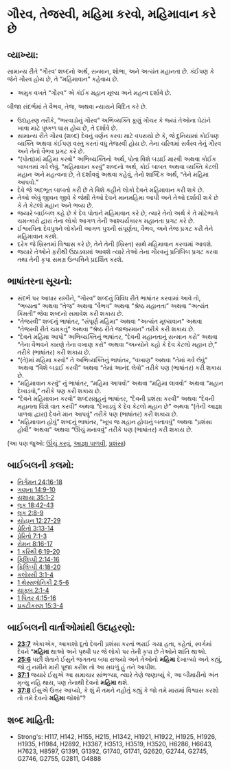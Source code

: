 # ગૌરવ, તેજસ્વી, મહિમા કરવો, મહિમાવાન કરે છે 

## વ્યાખ્યા: 

સામાન્ય રીતે “ગૌરવ’ શબ્દનો અર્થ, સન્માન, શોભા, અને અત્યંત મહાનતા છે.
કંઈપણ કે જેને ગૌરવ હોય છે, તે “મહિમાવાન” કહેવાય છે.

* અમુક વખતે “ગૌરવ” એ કંઈક મહાન મૂલ્ય અને મહત્વ દર્શાવે છે.

બીજા સંદર્ભમાં તે વૈભવ, તેજ, અથવા ન્યાયને વિદિત કરે છે.

* ઉદાહરણ તરીકે, “ભરવાડોનું ગૌરવ” અભિવ્યક્તિ કૂણું ગૌચર કે જ્યાં તેઓના ઘેટાંને ખાવા માટે પુષ્કળ ઘાસ હોય છે, તે દર્શાવે છે.
* સામાન્ય રીતે ગૌરવ (શબ્દ) દેવનું વર્ણન કરવા માટે વપરાયો છે કે, જે દુનિયામાં કોઈપણ વ્યક્તિ અથવા કંઈપણ વસ્તુ કરતાં વધુ તેજસ્વી હોય છે. તેના ચરિત્રમાં સર્વસ્વ તેનું ગૌરવ અને તેનો વૈભવ પ્રગટ કરે છે.
* “(પોતા)માં મહિમા કરવો” અભિવ્યક્તિનો અર્થ, પોતા વિશે બડાઈ મારવી અથવા કોઈક બાબતમાં ગર્વ લેવું. “મહિમાવાન કરવું” શબ્દનો અર્થ, કોઈ બાબત અથવા વ્યક્તિ કેટલી મહાન અને મહત્વના છે, તે દર્શાવવું અથવા કહેવું, તેનો શાબ્દિક અર્થ, “તેને મહિમા આપવો.”
* દેવે જે અદભૂત બાબતો કરી છે તે વિશે કહીને લોકો દેવને મહિમાવાન કરી શકે છે.
* તેઓ એવું જીવન જીવે કે જેથી તેઓ દેવને માનમહિમા આપી અને તેઓ દર્શાવી શકે છે કે તે કેટલો મહાન અને ભવ્ય છે.
* જયારે બાઈબલ કહે છે કે દેવ પોતાને મહિમાવાન કરે છે, ત્યારે તેનો અર્થ કે તે મોટેભાગે ચમત્કારો દ્વારા તેના લોકો આગળ તેની આશ્ચર્યકારક મહાનતા પ્રગટ કરે છે.
* ઈશ્વરપિતા દેવપુત્રને લોકોની આગળ પુત્રની સંપૂર્ણતા, વૈભવ, અને તેજ પ્રગટ કરી તેને મહિમાવાન કરશે.
* દરેક જે ખ્રિસ્તમાં વિશ્વાસ કરે છે, તેને તેની (ખ્રિસ્ત) સાથે મહિમાવાન કરવામાં આવશે.
* જયારે તેઓને ફરીથી ઉઠાડવામાં આવશે ત્યારે તેઓ તેના ગૌરવનું પ્રતિબિંબ પ્રગટ કરવા તથા તેની કૃપા સમગ્ર ઉત્પત્તિને પ્રદર્શિત કરશે.

## ભાષાંતરના સૂચનો: 

* સંદર્ભ પર આધાર રાખીને, “ગૌરવ” શબ્દનું વિવિધ રીતે ભાષાંતર કરવામાં આવે તો, “ભવ્યતા” અથવા “તેજ” અથવા “વૈભવ” અથવા “શ્રેષ્ઠ મહાનતા” અથવા “અત્યંત કિંમતી” જેવા શબ્દનો સમાવેશ કરી શકાય છે.
* “તેજસ્વી” શબ્દનું ભાષાંતર, “સંપૂર્ણ મહિમા” અથવા “અત્યંત મૂલ્યવાન” અથવા “તેજસ્વી રીતે ચમકતું” અથવા “શ્રેષ્ઠ રીતે જાજરમાન” તરીકે કરી શકાય છે.
* “દેવને મહિમા આપો” અભિવ્યક્તિનું ભાષાંતર, “દેવની મહાનતાનું સન્માન કરો” અથવા “તેના વૈભવને કારણે તેના વખાણ કરો” અથવા “અન્યોને કહો કે દેવ કેટલો મહાન છે,” તરીકે (ભાષાંતર) કરી શકાય છે.
* “(તે)માં મહિમા કરવો” તે અભિવ્યક્તિનું ભાષાંતર, “વખાણ” અથવા “તેમાં ગર્વ લેવું” અથવા “વિશે બડાઈ કરવી” અથવા “તેમાં આનંદ લેવો” તરીકે પણ (ભાષાંતર) કરી શકાય છે.
* “મહિમાવાન કરવું” નું ભાષાંતર, “મહિમા આપવો” અથવા “મહિમા લાવવો” અથવા “મહાન દેખાડવો,” તરીકે પણ કરી શકાય છે.
* “દેવને મહિમાવાન કરવો” શબ્દસમૂહનું ભાષાંતર, “દેવની પ્રશંસા કરવી” અથવા “દેવની મહાનતા વિશે વાત કરવી” અથવા “દેખાડવું કે દેવ કેટલો મહાન છે” અથવા “(તેની આજ્ઞા પાળવા દ્વારા) દેવને માન આપવું” તરીકે પણ (ભાષાંતર) કરી શકાય છે.
* “મહિમાવાન હોવું” શબ્દનું ભાષાંતર, “ખૂબ જ મહાન હોવાનું બતાવવું” અથવા “પ્રશંસા હોવી” અથવા” અથવા “ઊંચું મનાવવું” તરીકે પણ (ભાષાંતર) કરી શકાય છે.

(આ પણ જુઓ: [ઊંચું કરવું](../kt/exalt.md), [આજ્ઞા પાળવી](../other/obey.md), [પ્રશંસા](../other/praise.md))

## બાઈબલની કલમો: 

* [નિર્ગમન 24:16-18](rc://gu/tn/help/exo/24/16)
* [ગણના 14:9-10](rc://gu/tn/help/num/14/09)
* [યશાયા 35:1-2](rc://gu/tn/help/isa/35/01)
* [લૂક 18:42-43](rc://gu/tn/help/luk/18/42)
* [લૂક 2:8-9](rc://gu/tn/help/luk/02/08)
* [યોહાન 12:27-29](rc://gu/tn/help/jhn/12/27)
* [પ્રેરિતો 3:13-14](rc://gu/tn/help/act/03/13)
* [પ્રેરિતો 7:1-3](rc://gu/tn/help/act/07/01)
* [રોમન 8:16-17](rc://gu/tn/help/rom/08/16)
* [1 કરિંથી 6:19-20](rc://gu/tn/help/1co/06/19)
* [ફિલિપ્પી 2:14-16](rc://gu/tn/help/php/02/14)
* [ફિલિપ્પી 4:18-20](rc://gu/tn/help/php/04/18)
* [કલોસ્સી 3:1-4](rc://gu/tn/help/col/03/01)
* [1 થેસ્સલોનિકી 2:5-6](rc://gu/tn/help/1th/02/05)
* [યાકૂબ 2:1-4](rc://gu/tn/help/jas/02/01)
* [1 પિતર 4:15-16](rc://gu/tn/help/1pe/04/15)
* [પ્રકટીકરણ 15:3-4](rc://gu/tn/help/rev/15/03)

## બાઈબલની વાર્તાઓમાંથી ઉદાહરણો: 

* __[23:7](rc://gu/tn/help/obs/23/07)__ એકાએક, આકાશો દૂતો દેવની પ્રશંસા કરતાં ભરાઈ ગયા હતા, કહેતાં, સ્વર્ગમાં દેવને  “__મહિમા__ થાઓ અને  પૃથ્વી પર જે લોકો પર તેની કૃપા છે તેઓને શાંતિ થાઓ.
* __[25:6](rc://gu/tn/help/obs/25/06)__ પછી શેતાને ઈસુને જગતના બધા રાજ્યો અને તેઓનો __મહિમા__ દેખાળ્યો અને કહ્યું, જો તું નમીને મારી પૂજા કરીશ તો આ સઘળું હું તને આપીશ.
* __[37:1](rc://gu/tn/help/obs/37/01)__ જયારે ઈસુએ આ સમાચાર સાંભળ્યા, ત્યારે તેણે જણાવ્યું કે, આ બીમારીનો અંત મૃત્યુ નહિ થાય, પણ તેનાથી દેવનો __મહિમા__ થશે.
* __[37:8](rc://gu/tn/help/obs/37/08)__ ઈસુએ ઉત્તર આપ્યો, કે શું મેં તમને નહોતું કહ્યું કે જો તમે મારામાં વિશ્વાસ કરશો તો તમે દેવનો __મહિમા__ જોશો”?

## શબ્દ માહિતી: 

* Strong's: H117, H142, H155, H215, H1342, H1921, H1922, H1925, H1926, H1935, H1984, H2892, H3367, H3513, H3519, H3520, H6286, H6643, H7623, H8597, G1391, G1392, G1740, G1741, G2620, G2744, G2745, G2746, G2755, G2811, G4888

